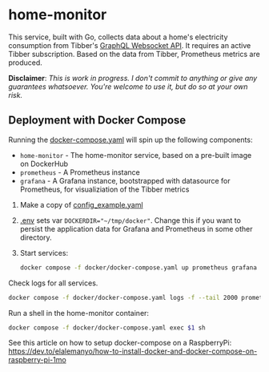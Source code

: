 # home-monitor
This service, built with Go, collects data about a home's electricity consumption from Tibber's [GraphQL Websocket API](https://developer.tibber.com/docs/guides/getting-started). It requires an active Tibber subscription. Based on the data from Tibber, Prometheus metrics are produced. 

**Disclaimer**: *This is work in progress. I don't commit to anything or give any guarantees whatsoever. You're welcome to use it, but do so at your own risk.*

## Deployment with Docker Compose
Running the [docker-compose.yaml](docker/docker-compose.yaml) will spin up the following components:
* `home-monitor` - The home-monitor service, based on a pre-built image on DockerHub
* `prometheus` - A Prometheus instance
* `grafana` - A Grafana instance, bootstrapped with datasource for Prometheus, for visualiziation of the Tibber metrics

1. Make a copy of [config_example.yaml](config_example.yaml)

2. [.env](docker/.env) sets var `DOCKERDIR="~/tmp/docker"`. Change this if you want to persist the application data for Grafana and Prometheus in some other directory.

3. Start services:
   ```bash
   docker compose -f docker/docker-compose.yaml up prometheus grafana home-monitor -d
   ```

Check logs for all services. 
```bash
docker compose -f docker/docker-compose.yaml logs -f --tail 2000 prometheus grafana home-monitor
```

Run a shell in the home-monitor container:
```bash
docker compose -f docker/docker-compose.yaml exec $1 sh
``````

See this article on how to setup docker-compose on a RaspberryPi:
https://dev.to/elalemanyo/how-to-install-docker-and-docker-compose-on-raspberry-pi-1mo